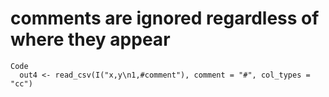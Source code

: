 # comments are ignored regardless of where they appear

    Code
      out4 <- read_csv(I("x,y\n1,#comment"), comment = "#", col_types = "cc")

